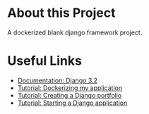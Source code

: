 # About this Project
A dockerized blank django framework project.

# Useful Links
 - [Documentation: Django 3.2](https://docs.djangoproject.com/en/3.2/)
 - [Tutorial: Dockerizing my application](http://marcusalmeida.github.io/2016/desenvolvendo-com-django-docker-compose/)
 - [Tutorial: Creating a Django portfolio](https://realpython.com/get-started-with-django-1/)
 - [Tutorial: Starting a Django application](https://webme.ie/how-to-run-a-python-django-app-in-docker/)

